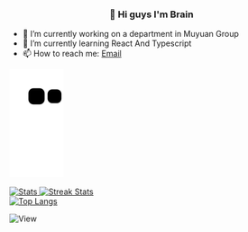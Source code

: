 <div align=center>
<h3>🤪 Hi guys I'm Brain</h3>
</div>

- 🔭 I’m currently working on a department in Muyuan Group
- 🌱 I’m currently learning React And Typescript
- 📫 How to reach me: [Email](827421256@qq.com)

![snake gif](https://raw.githubusercontent.com/Brain777777/Brain777777/output/github-contribution-grid-snake.svg)

<div>
  <a href="https://github.com/anuraghazra/github-readme-stats">
    <img width="49%" alt="Stats" src="https://github-readme-stats.vercel.app/api?username=Brain777777&show_icons=true&theme=radical&hide_border=true&custom_title=GitHub+Stats"/>
  </a>
   <a href="https://github.com/anuraghazra/github-readme-stats">
    <img width="49%" alt="Streak Stats" src="https://github-readme-streak-stats.herokuapp.com/?user=Brain777777&theme=radical&hide_border=true"/>
  </a>
</div>

<div>
  <a href="https://github-readme-streak-stats.herokuapp.com">
    <img width="49%" alt="Top Langs" src="https://github-readme-stats.vercel.app/api/top-langs/?username=Brain777777&theme=radical"/>
  </a>
</div>

![View](https://count.getloli.com/get/@Brain777777.github.readme)
